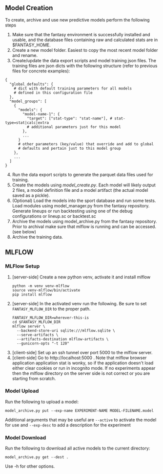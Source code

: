 ## Model Creation
To create, archive and use new predictive models perform the following steps

1. Make sure that the fantasy environment is successfully installed and usable, and the 
database files containing raw and calculated stats are in $FANTASY_HOME.
1. Create a new model folder. Easiest to copy the most recent model folder and rename.
1. Create/update the data export scripts and model training json files. The training files are json dicts with the following structure (refer to previous files for concrete examples):
```
{
  "global_defaults": {
    # dict with default training parameters for all models
    # defined in this configuration file
  },
  "model_groups": [
    {
      "models": {
        "model-name-1": {
          "target": ["stat-type": "stat-name"], # stat-type=stat|calc|extra
          # additional parameters just for this model
        },
        ...
      }
      # other parameters (key/value) that override and add to global 
      # defaults and pertain just to this model group
    },
    ...
  ]
}
```
4. Run the data export scripts to generate the parquet data files used for training.
1. Create the models using _model_create.py_. Each model will likely output 2 files, a model definition file and a model artifact (the actual model saved as a pickle).
1. (Optional) Load the models into the sport database and run some tests. Load modules using 
model_manager.py from the fantasy repository. Generate lineups or run backtesting using one
of the debug configurations or lineup.sc or backtest.sc
1. Archive the models using model_archive.py from the fantasy repository. Prior to archival make sure that mlflow is running and can be accessed. (see below)
1. Archive the training data.

## MLFLOW

### MLFlow Setup
1. [server-side] Create a new python venv, activate it and install mlflow
    ```
    python -m venv venv-mlflow
    source venv-mlflow/bin/activate
    pip install mlflow
    ```
1. [server-side] In the activated venv run the following. Be sure to set `FANTASY_MLFLOW_DIR` to the proper path.
    ```
    FANTASY_MLFLOW_DIR=wherever-this-is
    cd $FANTASY_MLFLOW_DIR
    mlflow server \
      --backend-store-uri sqlite:///mlflow.sqlite \
      --serve-artifacts \
      --artifacts-destination mlflow-artifacts \
      --gunicorn-opts "-t 120"
    ```
1. [client-side] Set up an ssh tunnel over port 5000 to the mlflow server.
1. [client-side] Go to http://localhost:5000 . Note that mlflow browser application
application stat is wonky, so if the application doesn't load either clear cookies
or run in incognito mode. If no experiments appear then the mlflow directory on the
server side is not correct or you are starting from scratch.

### Model Upload
Run the following to upload a model:
```
model_archive.py put --exp-name EXPERIMENT-NAME MODEL-FILENAME.model
```
Additional arguments that may be useful are `--active` to activate the model for use
and `--exp-desc` to add a description for the experiment

### Model Download
Run the following to download all active models to the current directory:
```
model_archive.py get --dest .
```
Use -h for other options.